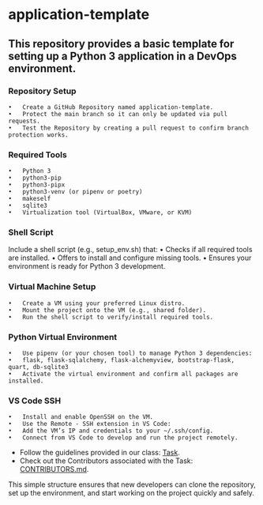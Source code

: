 # application-template

## This repository provides a basic template for setting up a Python 3 application in a DevOps environment.

### Repository Setup
	•	Create a GitHub Repository named application-template.
	•	Protect the main branch so it can only be updated via pull requests.
	•	Test the Repository by creating a pull request to confirm branch protection works.

### Required Tools
	•	Python 3
	•	python3-pip
	•	python3-pipx
	•	python3-venv (or pipenv or poetry)
	•	makeself
	•	sqlite3
	•	Virtualization tool (VirtualBox, VMware, or KVM)

### Shell Script

Include a shell script (e.g., setup_env.sh) that:
	•	Checks if all required tools are installed.
	•	Offers to install and configure missing tools.
	•	Ensures your environment is ready for Python 3 development.

### Virtual Machine Setup
	•	Create a VM using your preferred Linux distro.
	•	Mount the project onto the VM (e.g., shared folder).
	•	Run the shell script to verify/install required tools.

### Python Virtual Environment
	•	Use pipenv (or your chosen tool) to manage Python 3 dependencies:
	•	flask, flask-sqlalchemy, flask-alchemyview, bootstrap-flask, quart, db-sqlite3
	•	Activate the virtual environment and confirm all packages are installed.

### VS Code SSH
	•	Install and enable OpenSSH on the VM.
	•	Use the Remote - SSH extension in VS Code:
	•	Add the VM’s IP and credentials to your ~/.ssh/config.
	•	Connect from VS Code to develop and run the project remotely.

- Follow the guidelines provided in our class: [Task](TASK.md).
- Check out the Contributors associated with the Task: [CONTRIBUTORS.md](CONTRIBUTORS.md).

This simple structure ensures that new developers can clone the repository, set up
the environment, and start working on the project quickly and safely.

